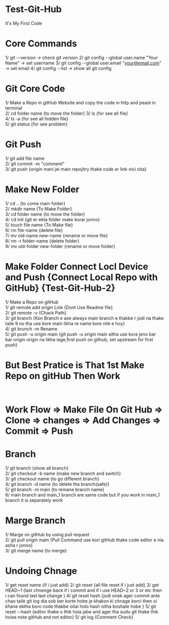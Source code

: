# Test-Git-Hub
It's My First Code<br>

# Core Commands
1/ git --version → check git version
2/ git config --global user.name "Your Name" → set username
3/ git config --global user.email "your@email.com" → set email
4/ git config --list → show all git config

# Git Core Code<br> 
1/ Make a Repo in gitHub Website and copy the code in http and peast in terminal<br>
2/ cd folder name {to move the folder}
3/ ls {for see all file}<br>
4/ ls -a {for see all hidden file}<br>
5/ git status {for see problem}

# Git Push
1/ git add file name<br>
2/ git commit -m "comment"<br>
3/ git push {origin mani jei main repojitry thake code er link nici oita}<br>

# Make New Folder <br>
1/ cd .. {to come main folder}<br>
2/ mkdir name {To Make Folder} <br> 
3/ cd folder name {to move the folder} <br>
4/ cd init {git er ekta folder make korar jonno}<br>
5/ touch file name {To Make file} <br> 
6/ rm file-name {delete file}<br>
7/ mv old-name new-name {rename or move file}<br>
8/ rm -r folder-name {delete folder}<br>
9/ mv old-folder new-folder {rename or move folder}<br>

# Make Folder Connect Locl Device and Push {Connect Local Repo with GitHub} {Test-Git-Hub-2} 
1/ Make a Repo on gitHub<br>
1/ git remote add origin Link {Dont Use Readme file}<br>
2/ git remote -v {Chack Path}<br>
3/ git branch {Kon Branch e ase always main branch e thakbe r jodi na thake taile 9 no tha use kore main likha re name kore nile e hoy}<br>
4/ git brunch -m Rename <br>
5/ git push -u origin main {git push -u origin main aitha use kora jeno bar bar origin origin na likha lage,first push on github, set upstream for first push}<br> 

# But Best Pratice is That 1st Make Repo on gitHub Then Work<br><br>

# Work Flow => Make File On Git Hub => Clone => changes => Add Changes => Commit => Push

# Branch
1/ git branch {show all branch}<br>
2/ git checkout -b name {make new branch and switch}<br>
3/ git checkout name {to go different branch}<br>
4/ git branch -d name {to delete tha branch(safe)}<br>
5/ git branch -m main {to remane branch name}<br>
6/ main branch and main_1 branch are same code but if you work in main_1 branch it is separately work <br>

# Marge Branch
1/ Marge on gitHub by using pull request<br>
2/ git pull origin main {Pull Command use kori gitHub thake code editor e nia asha r jonno}<br>
3/ git merge name {to merge}<br>



# Undoing Chnage
1/ get reset name {if i just add}
2/ git reset {all file reset if i just add}
3/ get HEAD~1 (last chnenge back if i commit and if i use HEAD~2 or 3 or etc then i can found last last change )
4/ git reset hash {jodi onek ager commit ante chao taile git log dia sob ber korte hobe je khakon ki chnage korci then oi khane ektha boro code thakbe oitai holo hash oitha boshate hobe }
5/ git reset --hash {editor thake o thik hoia jabe and ager tha sudu git thake thik hoise note gitHub and not editor} 
5/ git log {Comment Check}

